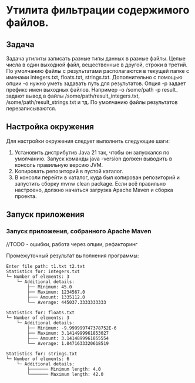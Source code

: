# Утилита фильтрации содержимого файлов.

## Задача
Задача утилиты записать разные типы данных в разные файлы. Целые числа в один
выходной файл, вещественные в другой, строки в третий. По умолчанию файлы с
результатами располагаются в текущей папке с именами integers.txt, floats.txt, strings.txt.
Дополнительно с помощью опции -o нужно уметь задавать путь для результатов. Опция -p
задает префикс имен выходных файлов. Например -o /some/path -p result_ задают вывод в
файлы /some/path/result_integers.txt, /some/path/result_strings.txt и тд.
По умолчанию файлы результатов перезаписываются.

## Настройка окружения
Для настройки окружения следует выполнить следующие шаги:

1. Установить дистрибутив Java 21 так, чтобы он запускался по умолчанию. Запуск команды java -version должен выводить в консоль правильную версию JVM.
2. Копировать репозиторий в пустой каталог.
3. В консоли перейти в каталог, куда был копирован репозиторий и запустить сборку mvnw clean package. Если всё правильно настроено, должно начаться загрузка Apache Maven и сборка проекта.

## Запуск приложения

### Запуск приложения, собранного Apache Maven
//TODO - ошибки, работа через опции, рефакторинг

Промежуточный результат выполнения программы:

```
Enter file path: t1.txt t2.txt
Statistics for: integers.txt
└─ Number of elements: 3
	└─ Additional details:	
		├── Minimum: 45.0
		├── Maximum: 1234567.0
		├─── Amount: 1335112.0
		└── Average: 445037.3333333333

Statistics for: floats.txt
└─ Number of elements: 3
	└─ Additional details:	
		├── Minimum: -9.999999747378752E-6
		├── Maximum: 3.1414999961853027
		├─── Amount: 3.1414899961855554
		└── Average: 1.0471633320618519

Statistics for: strings.txt
└─ Number of elements: 6
	└─ Additional details:	
		├─────── Minimum length: 4.0
		└─────── Maximum length: 42.0

```